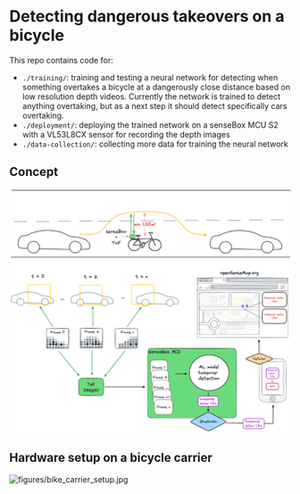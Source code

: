 # Detecting dangerous takeovers on a bicycle

This repo contains code for:
- `./training/`: training and testing a neural network for detecting when something overtakes a bicycle at a dangerously close distance based on low resolution depth videos. Currently the network is trained to detect anything overtaking, but as a next step it should detect specifically cars overtaking.
- `./deployment/`: deploying the trained network on a senseBox MCU S2 with a VL53L8CX sensor for recording the depth images
- `./data-collection/`: collecting more data for training the neural network

## Concept

![figures/concept.png](figures/concept.png)

## Hardware setup on a bicycle carrier

![figures/bike_carrier_setup.jpg](figures/bike_carrier_setup.jpg)

